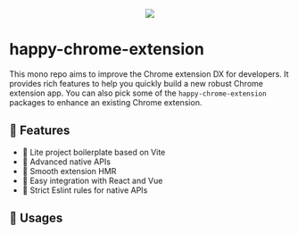<p align="center"> <img src="https://github.com/sun0day/chrome-extension-helper/assets/102238922/0c2ed01f-687f-4f8a-939f-8ecedbfb5a59"/></p>

# happy-chrome-extension

This mono repo aims to improve the Chrome extension DX for developers. It provides rich features to help you quickly build a new robust Chrome extension app. You can also pick some of the `happy-chrome-extension` packages to enhance an existing Chrome extension. 

## 🚀 Features

- :herb: Lite project boilerplate based on Vite
- 🐎 Advanced native APIs 
- 🐳 Smooth extension HMR
- :electric_plug: Easy integration with React and Vue
- :hammer: Strict Eslint rules for native APIs

## 🦄 Usages

